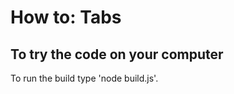 How to: Tabs
============

To try the code on your computer
--------------------------------

To run the build type 'node build.js'.